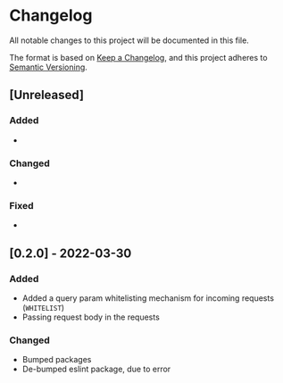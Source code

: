 # Changelog

All notable changes to this project will be documented in this file.

The format is based on [Keep a Changelog](https://keepachangelog.com/en/1.0.0/),
and this project adheres to [Semantic Versioning](https://semver.org/spec/v2.0.0.html).

## [Unreleased]

### Added

*

### Changed

*

### Fixed

*

## [0.2.0] - 2022-03-30

### Added

* Added a query param whitelisting mechanism for incoming requests (`WHITELIST`)
* Passing request body in the requests

### Changed

* Bumped packages
* De-bumped eslint package, due to error
